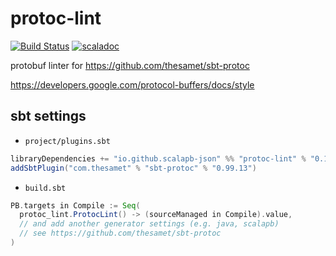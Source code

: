 # protoc-lint

[![Build Status](https://travis-ci.org/scalapb-json/protoc-lint.svg?branch=master)](https://travis-ci.org/scalapb-json/protoc-lint)
[![scaladoc](https://javadoc-badge.appspot.com/io.github.scalapb-json/protoc-lint_2.12.svg?label=scaladoc)](https://javadoc-badge.appspot.com/io.github.scalapb-json/protoc-lint_2.12/protoc_lint/index.html?javadocio=true)

protobuf linter for <https://github.com/thesamet/sbt-protoc>


<https://developers.google.com/protocol-buffers/docs/style>


## sbt settings

- `project/plugins.sbt`

```scala
libraryDependencies += "io.github.scalapb-json" %% "protoc-lint" % "0.1.0"
addSbtPlugin("com.thesamet" % "sbt-protoc" % "0.99.13")
```


- `build.sbt`

```scala
PB.targets in Compile := Seq(
  protoc_lint.ProtocLint() -> (sourceManaged in Compile).value,
  // and add another generator settings (e.g. java, scalapb)
  // see https://github.com/thesamet/sbt-protoc
)
```
